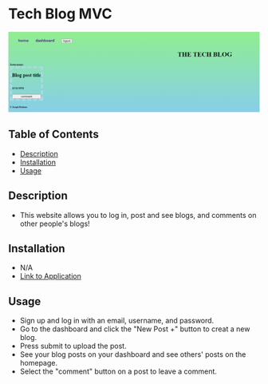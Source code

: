 # Tech Blog MVC

![screenshot of application](./assets/pictures/screenshot.png "Screenshot of Tech Blog")


## Table of Contents
- [Description](#description)
- [Installation](#installation)
- [Usage](#usage)

## Description
- This website allows you to log in, post and see blogs, and comments on other people's blogs!

## Installation
- N/A
- [Link to Application](https://jr-text-editor-077c473a9864.herokuapp.com/)

## Usage
- Sign up and log in with an email, username, and password.
- Go to the dashboard and click the "New Post +" button to creat a new blog.
- Press submit to upload the post. 
- See your blog posts on your dashboard and see others' posts on the homepage.
- Select the "comment" button on a post to leave a comment. 
